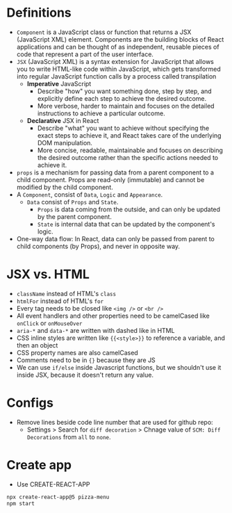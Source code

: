 # Definitions
- `Component` is a JavaScript class or function that returns a JSX (JavaScript XML) element. Components are the building blocks of React applications and can be thought of as independent, reusable pieces of code that represent a part of the user interface.
- `JSX` (JavaScript XML) is a syntax extension for JavaScript that allows you to write HTML-like code within JavaScript, which gets transformed into regular JavaScript function calls by a process called transpilation
  - **Imperative** JavaScript
    - Describe "how" you want something done, step by step, and explicitly define each step to achieve the desired outcome.
    - More verbose, harder to maintain and focuses on the detailed instructions to achieve a particular outcome.
  - **Declarative** JSX in React
    - Describe "what" you want to achieve without specifying the exact steps to achieve it, and React takes care of the underlying DOM manipulation.
    - More concise, readable, maintainable and focuses on describing the desired outcome rather than the specific actions needed to achieve it.
- `props` is a mechanism for passing data from a parent component to a child component. Props are read-only (immutable) and cannot be modified by the child component.
- A `Component`, consist of `Data`, `Logic` and `Appearance`.
  - `Data` consist of `Props` and `State`.
    - `Props` is data coming from the outside, and can only be updated by the parent component.
    - `State` is internal data that can be updated by the component's logic.
- One-way data flow: In React, data can only be passed from parent to child components (by Props), and never in opposite way.

# JSX vs. HTML
- `className` instead of HTML's `class`
- `htmlFor` instead of HTML's `for`
- Every tag needs to be closed like `<img />` or `<br />`
- All event handlers and other properties need to be camelCased like `onClick` or `onMouseOver`
- `aria-*` and `data-*` are written with dashed like in HTML
- CSS inline styles are written like `{{<style>}}` to reference a variable, and then an object
- CSS property names are also camelCased
- Comments need to be in `{}` because they are JS
- We can use `if/else` inside Javascript functions, but we shouldn't use it inside JSX, because it doesn't return any value.

# Configs
- Remove lines beside code line number that are used for github repo:
  - Settings > Search for `diff decoration` > Chnage value of `SCM: Diff Decorations` from `all` to `none`.

# Create app
- Use CREATE-REACT-APP
```bash
npx create-react-app@5 pizza-menu
npm start
```

